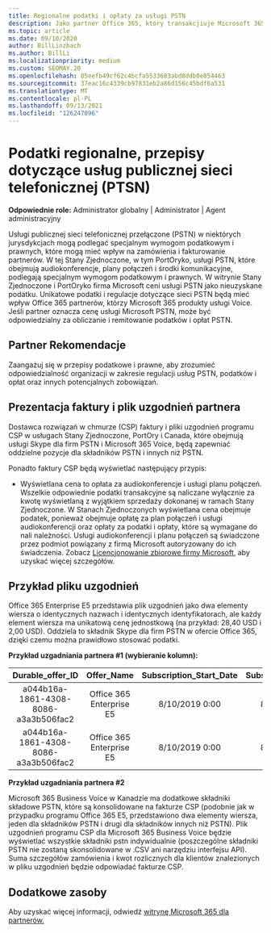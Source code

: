 ```yaml
---
title: Regionalne podatki i opłaty za usługi PSTN
description: Jako partner Office 365, który transakcjiuje Microsoft 365 Voice, możesz podlegać regionalnym podatkom, opłatom lub wymogom prawnymi w zakresie usług PSTN.
ms.topic: article
ms.date: 09/10/2020
author: BillLinzbach
ms.author: BillLi
ms.localizationpriority: medium
ms.custom: SEOMAY.20
ms.openlocfilehash: 85eefb49cf62c4bcfa5533683abd8ddb0e854463
ms.sourcegitcommit: 37eac16c4339cb97831eb2a86d156c45bdf6a531
ms.translationtype: MT
ms.contentlocale: pl-PL
ms.lasthandoff: 09/13/2021
ms.locfileid: "126247096"
---
```

# <a name="regional-taxes-regulations-for-public-switched-telephone-network-ptsn-services"></a>Podatki regionalne, przepisy dotyczące usług publicznej sieci telefonicznej (PTSN)

**Odpowiednie role:** Administrator globalny | Administrator | Agent administracyjny

Usługi publicznej sieci telefonicznej przełączone (PSTN) w niektórych jurysdykcjach mogą podlegać specjalnym wymogom podatkowym i prawnych, które mogą mieć wpływ na zamówienia i fakturowanie partnerów. W tej Stany Zjednoczone, w tym PortOryko, usługi PSTN, które obejmują audiokonferencje, plany połączeń i środki komunikacyjne, podlegają specjalnym wymogom podatkowym i prawnych. W witrynie Stany Zjednoczone i PortOryko firma Microsoft ceni usługi PSTN jako nieuzyskane podatku.  Unikatowe podatki i regulacje dotyczące sieci PSTN będą mieć wpływ Office 365 partnerów, którzy Microsoft 365 produkty usługi Voice.  Jeśli partner oznacza cenę usługi Microsoft PSTN, może być odpowiedzialny za obliczanie i remitowanie podatków i opłat PSTN.

## <a name="partner-recommendations"></a>Partner Rekomendacje

Zaangażuj się w przepisy podatkowe i prawne, aby zrozumieć odpowiedzialność organizacji w zakresie regulacji usług PSTN, podatków i opłat oraz innych potencjalnych zobowiązań.

## <a name="invoice-presentation-and-partner-reconciliation-file"></a>Prezentacja faktury i plik uzgodnień partnera

Dostawca rozwiązań w chmurze (CSP) faktury i pliki uzgodnień programu CSP w usługach Stany Zjednoczone, PortOry i Canada, które obejmują usługi Skype dla firm PSTN i Microsoft 365 Voice, będą zapewniać oddzielne pozycje dla składników PSTN i innych niż PSTN.

Ponadto faktury CSP będą wyświetlać następujący przypis:

* Wyświetlana cena to opłata za audiokonferencje i usługi planu połączeń.  Wszelkie odpowiednie podatki transakcyjne są naliczane wyłącznie za kwotę wyświetlaną z wyjątkiem sprzedaży dokonanej w ramach Stany Zjednoczone.  W Stanach Zjednoczonych wyświetlana cena obejmuje podatek, ponieważ obejmuje opłatę za plan połączeń i usługi audiokonferencji oraz opłaty za podatki i opłaty, które są wymagane do nali należności.  Usługi audiokonferencji i planu połączeń są świadczone przez podmiot powiązany z firmą Microsoft autoryzowany do ich świadczenia.  Zobacz [Licencjonowanie zbiorowe firmy Microsoft](https://go.microsoft.com/fwlink/?LinkId=690247), aby uzyskać więcej szczegółów.

## <a name="reconciliation-file-example"></a>Przykład pliku uzgodnień

Office 365 Enterprise E5 przedstawia plik uzgodnień jako dwa elementy wiersza o identycznych nazwach i identycznych identyfikatorach, ale każdy element wiersza ma unikatową cenę jednostkową (na przykład: 28,40 USD i 2,00 USD). Oddziela to składnik Skype dla firm PSTN w ofercie Office 365, dzięki czemu można prawidłowo stosować podatki.

**Przykład uzgadniania partnera #1 (wybieranie kolumn):**

|**Durable_offer_ID**|**Offer_Name**|**Subscription_Start_Date**|**Subscription_End_Date**|**Charge_Start_Date**|**Charge_End_Date**|**Charge_Type**|**Unit_Price**|
|:----:|:----:|:----:|:----:|:----:|:----:|:----:|:----:|
|a044b16a-1861-4308-8086-a3a3b506fac2   |Office 365 Enterprise E5   |8/10/2019 0:00   |8/11/2019 0:00   |8/11/2019 0:00|9/10/2019 0:00   |Opłata za cykl   |28,40   |
|a044b16a-1861-4308-8086-a3a3b506fac2   |Office 365 Enterprise E5   |8/10/2019 0:00   |8/11/2019 0:00   |8/11/2019 0:00   |9/10/2019 0:00   |Opłata za cykl   |2,00   |

**Przykład uzgadniania partnera #2**

Microsoft 365 Business Voice w Kanadzie ma dodatkowe składniki składowe PSTN, które są konsolidowane na fakturze CSP (podobnie jak w przypadku programu Office 365 E5, przedstawiono dwa elementy wiersza, jeden dla składników PSTN i drugi dla składników innych niż PSTN).  Plik uzgodnień programu CSP dla Microsoft 365 Business Voice będzie wyświetlać wszystkie składniki pstn indywidualnie (poszczególne składniki PSTN nie zostaną skonsolidowane w .CSV ani narzędziu interfejsu API).  Suma szczegółów zamówienia i kwot rozlicznych dla klientów znalezionych w pliku uzgodnień będzie odpowiadać fakturze CSP.

## <a name="additional-resources"></a>Dodatkowe zasoby
Aby uzyskać więcej informacji, odwiedź [witrynę Microsoft 365 dla partnerów.](https://www.microsoft.com/microsoft-365/partners/)

